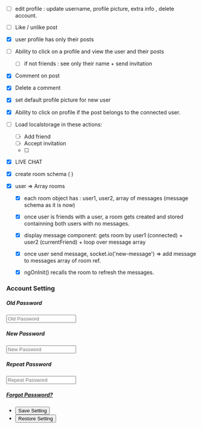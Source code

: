 - [ ] edit profile : update username, profile picture, extra info , delete account.
- [ ] Like / unlike post
- [x] user profile has only their posts
- [ ] Ability to click on a profile and view the user and their posts
  - [ ] if not friends : see only their name + send invitation
- [x] Comment on post
- [x] Delete a comment
- [x] set default profile picture for new user
- [x] Ability to click on profile if the post belongs to the connected user.

- [ ] Load localstorage in these actions: 
  - [ ] Add friend
  - [ ] Accept invitation
  - [ ]
- [x] LIVE CHAT
- [x] create room schema ( )
- [x] user => Array rooms
  - [x] each room object has : user1, user2, array of messages (message schema as it is now)
  - [X] once user is friends with a user, a room gets created and stored containning both users with no messages.
  - [x] display message component: gets room by user1 (connected) + user2 (currentFriend) + loop over message array
  - [x] once user send message, socket.io('new-message') => add message to messages array of room ref.
  - [x] ngOnInit() recalls the room to refresh the messages.



<div class="acc-setting">
<h3>Account Setting</h3>
<form>
<div class="cp-field">
 <h5>Old Password</h5>
<div class="cpp-fiel">
<input type="text" name="old-password" placeholder="Old Password">
<i class="fa fa-lock"></i>
</div>
</div>
<div class="cp-field">
<h5>New Password</h5>
<div class="cpp-fiel">
<input type="text" name="new-password" placeholder="New Password">
<i class="fa fa-lock"></i>
</div>
</div>
<div class="cp-field">
<h5>Repeat Password</h5>
<div class="cpp-fiel">
<input type="text" name="repeat-password" placeholder="Repeat Password">
<i class="fa fa-lock"></i>
</div>
</div>
<div class="cp-field">
<h5><a href="#" title="">Forgot Password?</a></h5>
</div>
<div class="save-stngs pd2">
<ul>
<li><button type="submit">Save Setting</button></li>
<li><button type="submit">Restore Setting</button></li>
</ul>
</div>
</form>
</div>